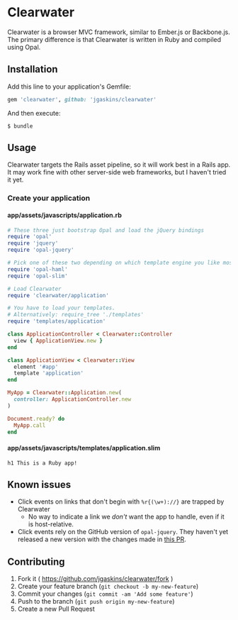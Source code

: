 # Clearwater

Clearwater is a browser MVC framework, similar to Ember.js or Backbone.js. The primary difference is that Clearwater is written in Ruby and compiled using Opal.

## Installation

Add this line to your application's Gemfile:

```ruby
gem 'clearwater', github: 'jgaskins/clearwater'
```

And then execute:

    $ bundle

## Usage

Clearwater targets the Rails asset pipeline, so it will work best in a Rails app. It may work fine with other server-side web frameworks, but I haven't tried it yet.

### Create your application

#### app/assets/javascripts/application.rb

```ruby
# These three just bootstrap Opal and load the jQuery bindings
require 'opal'
require 'jquery'
require 'opal-jquery'

# Pick one of these two depending on which template engine you like most.
require 'opal-haml'
require 'opal-slim'

# Load Clearwater
require 'clearwater/application'

# You have to load your templates.
# Alternatively: require_tree './templates'
require 'templates/application'

class ApplicationController < Clearwater::Controller
  view { ApplicationView.new }
end

class ApplicationView < Clearwater::View
  element '#app'
  template 'application'
end

MyApp = Clearwater::Application.new(
  controller: ApplicationController.new
)

Document.ready? do
  MyApp.call
end
```

#### app/assets/javascripts/templates/application.slim

```slim
h1 This is a Ruby app!
```

## Known issues

- Click events on links that don't begin with `%r{(\w+)://}` are trapped by Clearwater
  - No way to indicate a link we *don't* want the app to handle, even if it is host-relative.
- Click events rely on the GitHub version of `opal-jquery`. They haven't yet released a new version with the changes made in [this PR](https://github.com/opal/opal-jquery/pull/65).

## Contributing

1. Fork it ( https://github.com/jgaskins/clearwater/fork )
2. Create your feature branch (`git checkout -b my-new-feature`)
3. Commit your changes (`git commit -am 'Add some feature'`)
4. Push to the branch (`git push origin my-new-feature`)
5. Create a new Pull Request
